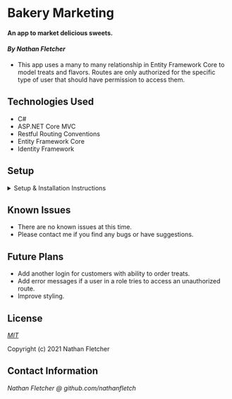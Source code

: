 # Bakery Marketing


#### An app to market delicious sweets.

#### _By Nathan Fletcher_

* This app uses a many to many relationship in Entity Framework Core to model treats and flavors. Routes are only authorized for the specific type of user that should have permission to access them.

## Technologies Used

* C#
* ASP.NET Core MVC
* Restful Routing Conventions
* Entity Framework Core 
* Identity Framework

## Setup
<details>
<summary>Setup & Installation Instructions</summary>

#### Installations (if necessary)
* Install C# and .NET using the [.NET 5 SDK](https://dotnet.microsoft.com/download/dotnet-core/thank-you/sdk-5.0.100-macos-x64-installer)
* Install [MySql Community Server](https://dev.mysql.com/downloads/file/?id=484914)

#### Setup
* Clone this repository to your local machine
* Navigate to the BakeryMarketing.Solution folder and create a file named "appsettings.json" 
* Add the following code to the file:
  ```
  {
    "ConnectionStrings": {
        "DefaultConnection": "Server=localhost;Port=3306;database=bakery_marketing;uid=root;pwd=[YOUR-PASSWORD-HERE];"
    }
  }
  ```
* Navigate to the BakeryMarketing folder and run the following commands:
* `dotnet restore` to install the necessary dependencies
* `dotnet build` to compile the project.
* `dotnet tool install --global dotnet-ef`
* `dotnet ef migrations add Initial`
* `dotnet ef database update`

#### Start
* From the terminal in the BakeryMarketing folder, run the following commands:

* `dotnet run` to start the server.
* Enter localhost:5000 in your browser to start using the app. 
</details>

## Known Issues
* There are no known issues at this time.
* Please contact me if you find any bugs or have suggestions. 

## Future Plans
* Add another login for customers with ability to order treats.
* Add error messages if a user in a role tries to access an unauthorized route.
* Improve styling.

## License

_[MIT](https://opensource.org/licenses/MIT)_  

Copyright (c) 2021 Nathan Fletcher 

## Contact Information

_Nathan Fletcher @ github.com/nathanfletch_  